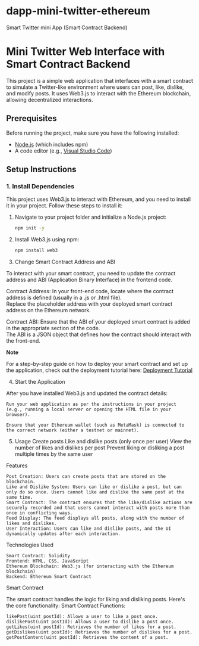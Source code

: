 # dapp-mini-twitter-ethereum
Smart Twitter mini App (Smart Contract Backend)

# Mini Twitter Web Interface with Smart Contract Backend

This project is a simple web application that interfaces with a smart contract to simulate a Twitter-like environment where users can post, like, dislike, and modify posts. It uses Web3.js to interact with the Ethereum blockchain, allowing decentralized interactions.

## Prerequisites

Before running the project, make sure you have the following installed:

- [Node.js](https://nodejs.org/) (which includes npm)
- A code editor (e.g., [Visual Studio Code](https://code.visualstudio.com/))

## Setup Instructions

### 1. **Install Dependencies**

This project uses Web3.js to interact with Ethereum, and you need to install it in your project. Follow these steps to install it:

1. Navigate to your project folder and initialize a Node.js project:

   ```bash
   npm init -y
2. Install Web3.js using npm:
   
   ```bash
   npm install web3
   
3. Change Smart Contract Address and ABI

To interact with your smart contract, you need to update the contract address and ABI (Application Binary Interface) in the frontend code.

Contract Address: In your front-end code, locate where the contract address is defined (usually in a .js or .html file).</br> 
Replace the placeholder address with your deployed smart contract address on the Ethereum network.

Contract ABI: Ensure that the ABI of your deployed smart contract is added in the appropriate section of the code. </br>
The ABI is a JSON object that defines how the contract should interact with the front-end.

**Note**

For a step-by-step guide on how to deploy your smart contract and set up the application, check out the deployment tutorial here: 
[Deployment Tutorial](https://github.com/Loubnaelghazi/dapp-mini-twitter-ethereum/blob/main/Deployment%20tutorial.pdf)


4. Start the Application

After you have installed Web3.js and updated the contract details:

    Run your web application as per the instructions in your project (e.g., running a local server or opening the HTML file in your browser).

    Ensure that your Ethereum wallet (such as MetaMask) is connected to the correct network (either a testnet or mainnet).

5. Usage
    Create posts
    Like and dislike posts (only once per user)
    View the number of likes and dislikes per post
    Prevent liking or disliking a post multiple times by the same user
   
Features

    Post Creation: Users can create posts that are stored on the blockchain.
    Like and Dislike System: Users can like or dislike a post, but can only do so once. Users cannot like and dislike the same post at the same time.
    Smart Contract: The contract ensures that the like/dislike actions are securely recorded and that users cannot interact with posts more than once in conflicting ways.
    Feed Display: The feed displays all posts, along with the number of likes and dislikes.
    User Interaction: Users can like and dislike posts, and the UI dynamically updates after each interaction.

Technologies Used

    Smart Contract: Solidity
    Frontend: HTML, CSS, JavaScript
    Ethereum Blockchain: Web3.js (for interacting with the Ethereum blockchain)
    Backend: Ethereum Smart Contract

Smart Contract

The smart contract handles the logic for liking and disliking posts. Here's the core functionality:
Smart Contract Functions:

    likePost(uint postId): Allows a user to like a post once.
    dislikePost(uint postId): Allows a user to dislike a post once.
    getLikes(uint postId): Retrieves the number of likes for a post.
    getDislikes(uint postId): Retrieves the number of dislikes for a post.
    getPostContent(uint postId): Retrieves the content of a post.



